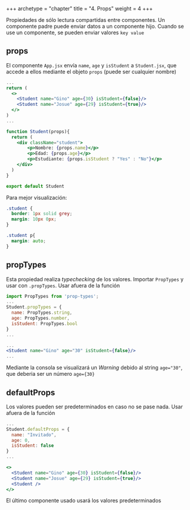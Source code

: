 +++
archetype = "chapter"
title = "4. Props"
weight = 4
+++

Propiedades de sólo lectura compartidas entre componentes. Un componente padre puede enviar datos a un componente hijo. Cuando se use un componente, se pueden enviar valores `key value`

## props
El componente `App.jsx` envía `name`, `age` y `isStudent` a `Student.jsx`, que accede a ellos mediante el objeto `props` (puede ser cualquier nombre)

```jsx {title="App.jsx"}
...
return (
  <>
    <Student name="Gino" age={30} isStudent={false}/>
    <Student name="Josue" age={29} isStudent={true}/>
  </>
)
...
```

```jsx {title="Student.jsx"}
function Student(props){
  return (
    <div className="student">
        <p>Nombre: {props.name}</p>
        <p>Edad: {props.age}</p>
        <p>Estudiante: {props.isStudent ? "Yes" : "No"}</p>
    </div>
  )
}

export default Student
```
Para mejor visualización:
```css {title="index.css"}
.student {
  border: 1px solid grey;
  margin: 10px 0px;
}

.student p{
  margin: auto;
}
```

## propTypes
Esta propiedad realiza _typechecking_ de los valores. Importar `PropTypes` y usar con `.propTypes`. Usar afuera de la función
```jsx {title="Student.jsx"}
import PropTypes from 'prop-types';
...
Student.propTypes = {
  name: PropTypes.string,
  age: PropTypes.number,
  isStudent: PropTypes.bool
}
...
```
```jsx {title="App.jsx"}
...
<Student name="Gino" age="30" isStudent={false}/>
...
```
Mediante la consola se visualizará un _Warning_ debido al string `age="30"`, que deberia ser un número `age={30}`

## defaultProps
Los valores pueden ser predeterminados en caso no se pase nada. Usar afuera de la función

```jsx {title="Student.jsx"}
...
Student.defaultProps = {
  name: "Invitado",
  age: 0,
  isStudent: false
}
...
```

```jsx {title="App.jsx"}
<>
  <Student name="Gino" age={30} isStudent={false}/>
  <Student name="Josue" age={29} isStudent={true}/>
  <Student />
</>
```
El último componente usado usará los valores predeterminados 